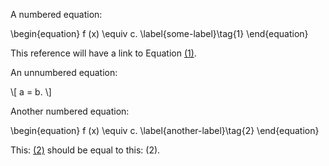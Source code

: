 A numbered equation:

<span id="some-label" class="tm-eqlabel"></span>
\begin{equation}
  f (x) \equiv c. \label{some-label}\tag{1}
\end{equation}

This reference will have a link to Equation [(1)](#some-label).

An unnumbered equation:

\\[ a = b. \\]

Another numbered equation:

<span id="another-label" class="tm-eqlabel"></span>
\begin{equation}
  f (x) \equiv c. \label{another-label}\tag{2}
\end{equation}

This: [(2)](#another-label) should be equal to this: (2).
